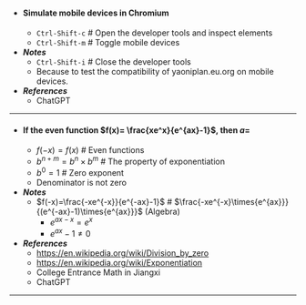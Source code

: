 - #### Simulate mobile devices in Chromium
    - `Ctrl-Shift-c` # Open the developer tools and inspect elements
    - `Ctrl-Shift-m` # Toggle mobile devices
- ***Notes***
    - `Ctrl-Shift-i` # Close the developer tools
    - Because to test the compatibility of yaoniplan.eu.org on mobile devices.
- ***References***
    - ChatGPT
- ---
- #### If the even function $f(x)= \frac{xe^x}{e^{ax}-1}$, then $a=$
    - $f(-x)=f(x)$ # Even functions
    - $b^{n+m}=b^{n}\times b^{m}$ # The property of exponentiation
    - $b^{0}=1$ # Zero exponent
    - Denominator is not zero
- ***Notes***
    - $f(-x)=\frac{-xe^{-x}}{e^{-ax}-1}$ # $\frac{-xe^{-x}\times{e^{ax}}}{(e^{-ax}-1)\times{e^{ax}}}$ (Algebra)
        - $e^{ax-x}=e^{x}$
        - $e^{ax}-1\neq0$
- ***References***
    - https://en.wikipedia.org/wiki/Division_by_zero
    - https://en.wikipedia.org/wiki/Exponentiation
    - College Entrance Math in Jiangxi
    - ChatGPT
- ---
